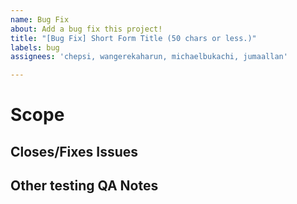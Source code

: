 ```yaml
---
name: Bug Fix
about: Add a bug fix this project!
title: "[Bug Fix] Short Form Title (50 chars or less.)"
labels: bug
assignees: 'chepsi, wangerekaharun, michaelbukachi, jumaallan'

---
```

<!-- Please make sure to read https://github.com/droidconKE/droidconKE2022Android/docs/CONTRIBUTING.md and check that you understand and have followed it as best as possible -->
<!-- Explain what your bugfix seeks to remedy in a short paragraph. -->
# Scope

<!-- Declare any issues by typing `fixes #1` or `closes #1` for example so that the automation can kick in when this is merged -->
## Closes/Fixes Issues

<!-- What have you tested specifically and what possible impacts/areas there are that may need retesting by others. -->
## Other testing QA Notes

